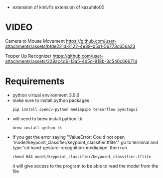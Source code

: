 - extension of kinivi's extension of kazuhito00

# VIDEO

Camera to Mouse Movement
https://github.com/user-attachments/assets/bfde221d-2122-4e39-b5a1-56773c656a23

Topper Up Recognizer
https://github.com/user-attachments/assets/238ac4d6-13a5-4d5d-818b-3c546c66671d





# Requirements
- python virtual environment 3.9.6
- make sure to install  python packages
  ```
  pip install opencv-python mediapipe tensorflow pyautogui
  ```
- will need to brew install python-tk
  ```
  brew install python-tk
  ```
- if you get the error saying "ValueError: Could not open 'model/keypoint_classifier/keypoint_classifier.tflite'." go to terminal and type 'cd hand-gesture-recognition-mediapipe' then run
  ```
  chmod 644 model/keypoint_classifier/keypoint_classifier.tflite
  ```
  it will give access to the program to be able to read the model from the file
